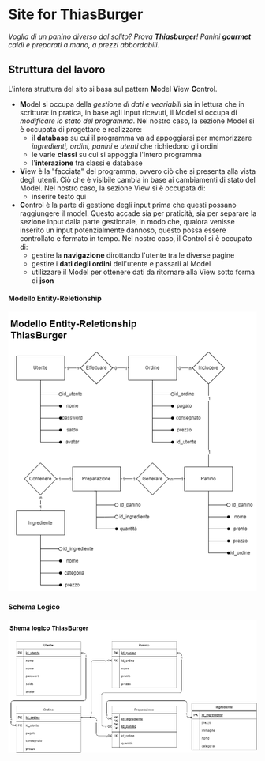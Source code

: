# Site for ThiasBurger

*Voglia di un panino diverso dal solito? Prova **Thiasburger**! Panini **gourmet** caldi e preparati a mano, a prezzi abbordabili.*

## Struttura del lavoro
L'intera struttura del sito si basa sul pattern **M**odel **V**iew **C**ontrol.
- **M**odel si occupa della *gestione di dati e veariabili* sia in lettura che in scrittura: in pratica, in base agli input ricevuti, il Model si occupa di *modificare lo stato del programma*. Nel nostro caso, la sezione Model si è occupata di progettare e realizzare:
    - il **database** su cui il programma va ad appoggiarsi per memorizzare *ingredienti, ordini, panini* e *utenti* che richiedono gli ordini
    - le varie **classi** su cui si appoggia l'intero programma
    - l'**interazione** tra classi e database
- **V**iew è la "facciata" del programma, ovvero ciò che si presenta alla vista degli utenti. Ciò che è visibile cambia in base ai cambiamenti di stato del Model. Nel nostro caso, la sezione View si è occupata di: 
    - inserire testo qui
- **C**ontrol è la parte di gestione degli input prima che questi possano raggiungere il model. Questo accade sia per praticità, sia per separare la sezione input dalla parte gestionale, in modo che, qualora venisse inserito un input potenzialmente dannoso, questo possa essere controllato e fermato in tempo. Nel nostro caso, il Control si è occupato di: 
    - gestire la **navigazione** dirottando l'utente tra le diverse pagine
    - gestire i **dati degli ordini** dell'utente e passarli al Model
    - utilizzare il Model per ottenere dati da ritornare alla View sotto forma di **json**

#### Modello Entity-Reletionship 
![UML](./Docs/ER_ThiasBurger.png#center)

#### Schema Logico 
![UML](./Docs/Schema_Logico_ThiasBurger.png#center)


